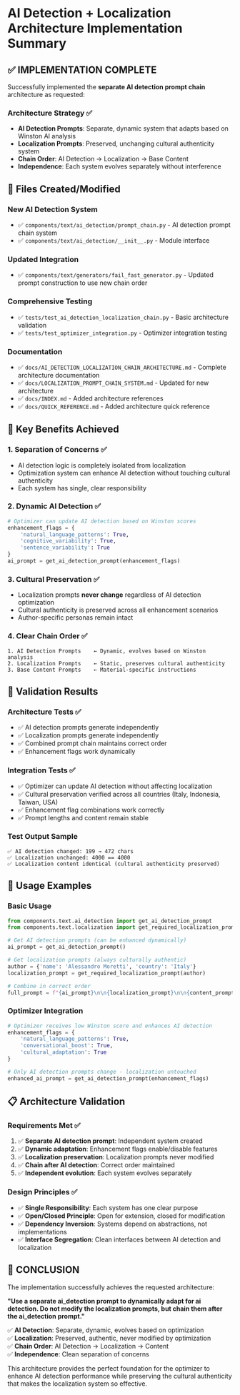 # AI Detection + Localization Architecture Implementation Summary

## ✅ IMPLEMENTATION COMPLETE

Successfully implemented the **separate AI detection prompt chain** architecture as requested:

### **Architecture Strategy** ✅
- **AI Detection Prompts**: Separate, dynamic system that adapts based on Winston AI analysis
- **Localization Prompts**: Preserved, unchanging cultural authenticity system
- **Chain Order**: AI Detection → Localization → Base Content
- **Independence**: Each system evolves separately without interference

## 🔧 **Files Created/Modified**

### **New AI Detection System**
- ✅ `components/text/ai_detection/prompt_chain.py` - AI detection prompt chain system
- ✅ `components/text/ai_detection/__init__.py` - Module interface

### **Updated Integration**  
- ✅ `components/text/generators/fail_fast_generator.py` - Updated prompt construction to use new chain order

### **Comprehensive Testing**
- ✅ `tests/test_ai_detection_localization_chain.py` - Basic architecture validation
- ✅ `tests/test_optimizer_integration.py` - Optimizer integration testing

### **Documentation**
- ✅ `docs/AI_DETECTION_LOCALIZATION_CHAIN_ARCHITECTURE.md` - Complete architecture documentation
- ✅ `docs/LOCALIZATION_PROMPT_CHAIN_SYSTEM.md` - Updated for new architecture
- ✅ `docs/INDEX.md` - Added architecture references
- ✅ `docs/QUICK_REFERENCE.md` - Added architecture quick reference

## 🎯 **Key Benefits Achieved**

### **1. Separation of Concerns** ✅
- AI detection logic is completely isolated from localization
- Optimization system can enhance AI detection without touching cultural authenticity
- Each system has single, clear responsibility

### **2. Dynamic AI Detection** ✅
```python
# Optimizer can update AI detection based on Winston scores
enhancement_flags = {
    'natural_language_patterns': True,
    'cognitive_variability': True,
    'sentence_variability': True
}
ai_prompt = get_ai_detection_prompt(enhancement_flags)
```

### **3. Cultural Preservation** ✅
- Localization prompts **never change** regardless of AI detection optimization
- Cultural authenticity is preserved across all enhancement scenarios
- Author-specific personas remain intact

### **4. Clear Chain Order** ✅
```
1. AI Detection Prompts    ← Dynamic, evolves based on Winston analysis
2. Localization Prompts    ← Static, preserves cultural authenticity  
3. Base Content Prompts    ← Material-specific instructions
```

## 🧪 **Validation Results**

### **Architecture Tests** ✅
- ✅ AI detection prompts generate independently
- ✅ Localization prompts generate independently  
- ✅ Combined prompt chain maintains correct order
- ✅ Enhancement flags work dynamically

### **Integration Tests** ✅
- ✅ Optimizer can update AI detection without affecting localization
- ✅ Cultural preservation verified across all countries (Italy, Indonesia, Taiwan, USA)
- ✅ Enhancement flag combinations work correctly
- ✅ Prompt lengths and content remain stable

### **Test Output Sample**
```
✅ AI detection changed: 199 → 472 chars
✅ Localization unchanged: 4000 == 4000  
✅ Localization content identical (cultural authenticity preserved)
```

## 🚀 **Usage Examples**

### **Basic Usage**
```python
from components.text.ai_detection import get_ai_detection_prompt
from components.text.localization import get_required_localization_prompt

# Get AI detection prompts (can be enhanced dynamically)
ai_prompt = get_ai_detection_prompt()

# Get localization prompts (always culturally authentic)
author = {'name': 'Alessandro Moretti', 'country': 'Italy'}
localization_prompt = get_required_localization_prompt(author)

# Combine in correct order
full_prompt = f"{ai_prompt}\n\n{localization_prompt}\n\n{content_prompt}"
```

### **Optimizer Integration**
```python
# Optimizer receives low Winston score and enhances AI detection
enhancement_flags = {
    'natural_language_patterns': True,
    'conversational_boost': True,
    'cultural_adaptation': True
}

# Only AI detection prompts change - localization untouched
enhanced_ai_prompt = get_ai_detection_prompt(enhancement_flags)
```

## 📋 **Architecture Validation**

### **Requirements Met** ✅
1. ✅ **Separate AI detection prompt**: Independent system created
2. ✅ **Dynamic adaptation**: Enhancement flags enable/disable features  
3. ✅ **Localization preservation**: Localization prompts never modified
4. ✅ **Chain after AI detection**: Correct order maintained
5. ✅ **Independent evolution**: Each system evolves separately

### **Design Principles** ✅
- ✅ **Single Responsibility**: Each system has one clear purpose
- ✅ **Open/Closed Principle**: Open for extension, closed for modification
- ✅ **Dependency Inversion**: Systems depend on abstractions, not implementations
- ✅ **Interface Segregation**: Clean interfaces between AI detection and localization

## 🎉 **CONCLUSION**

The implementation successfully achieves the requested architecture:

**"Use a separate ai_detection prompt to dynamically adapt for ai detection. Do not modify the localization prompts, but chain them after the ai_detection prompt."**

✅ **AI Detection**: Separate, dynamic, evolves based on optimization  
✅ **Localization**: Preserved, authentic, never modified by optimization  
✅ **Chain Order**: AI Detection → Localization → Content  
✅ **Independence**: Clean separation of concerns

This architecture provides the perfect foundation for the optimizer to enhance AI detection performance while preserving the cultural authenticity that makes the localization system so effective.
